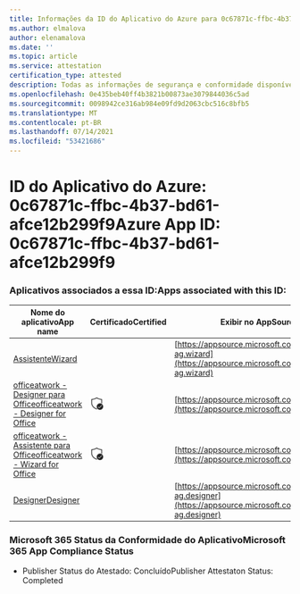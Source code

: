 ```yaml
---
title: Informações da ID do Aplicativo do Azure para 0c67871c-ffbc-4b37-bd61-afce12b299f9
ms.author: elmalova
author: elenamalova
ms.date: ''
ms.topic: article
ms.service: attestation
certification_type: attested
description: Todas as informações de segurança e conformidade disponíveis para 0c67871c-ffbc-4b37-bd61-afce12b299f9.
ms.openlocfilehash: 0e435beb40ff4b3821b00873ae3079844036c5ad
ms.sourcegitcommit: 0098942ce316ab984e09fd9d2063cbc516c8bfb5
ms.translationtype: MT
ms.contentlocale: pt-BR
ms.lasthandoff: 07/14/2021
ms.locfileid: "53421686"
---
```

# <a name="azure-app-id-0c67871c-ffbc-4b37-bd61-afce12b299f9"></a><span data-ttu-id="0975e-103">ID do Aplicativo do Azure: 0c67871c-ffbc-4b37-bd61-afce12b299f9</span><span class="sxs-lookup"><span data-stu-id="0975e-103">Azure App ID: 0c67871c-ffbc-4b37-bd61-afce12b299f9</span></span>


### <a name="apps-associated-with-this-id"></a><span data-ttu-id="0975e-104">Aplicativos associados a essa ID:</span><span class="sxs-lookup"><span data-stu-id="0975e-104">Apps associated with this ID:</span></span>
| <span data-ttu-id="0975e-105">**Nome do aplicativo**</span><span class="sxs-lookup"><span data-stu-id="0975e-105">**App name**</span></span> | <span data-ttu-id="0975e-106">**Certificado**</span><span class="sxs-lookup"><span data-stu-id="0975e-106">**Certified**</span></span> | <span data-ttu-id="0975e-107">**Exibir no AppSource**</span><span class="sxs-lookup"><span data-stu-id="0975e-107">**View in AppSource**</span></span> |
|-|-|-|
| [<span data-ttu-id="0975e-108">Assistente</span><span class="sxs-lookup"><span data-stu-id="0975e-108">Wizard</span></span>](https://docs.microsoft.com/en-us/microsoft-365-app-certification/forward/officeatwork-ag.wizard) |  | [https://appsource.microsoft.com/product/office/officeatwork-ag.wizard](https://appsource.microsoft.com/product/office/officeatwork-ag.wizard) |
| [<span data-ttu-id="0975e-109">officeatwork - Designer para Office</span><span class="sxs-lookup"><span data-stu-id="0975e-109">officeatwork - Designer for Office</span></span>](https://docs.microsoft.com/en-us/microsoft-365-app-certification/forward/WA104380518) | <img alt="Certified application badge" src="../media/certified-badge.png" height="25" width="25" /> | [https://appsource.microsoft.com/product/office/WA104380518](https://appsource.microsoft.com/product/office/WA104380518) |
| [<span data-ttu-id="0975e-110">officeatwork - Assistente para Office</span><span class="sxs-lookup"><span data-stu-id="0975e-110">officeatwork - Wizard for Office</span></span>](https://docs.microsoft.com/en-us/microsoft-365-app-certification/forward/WA104380519) | <img alt="Certified application badge" src="../media/certified-badge.png" height="25" width="25" /> | [https://appsource.microsoft.com/product/office/WA104380519](https://appsource.microsoft.com/product/office/WA104380519) |
| [<span data-ttu-id="0975e-111">Designer</span><span class="sxs-lookup"><span data-stu-id="0975e-111">Designer</span></span>](https://docs.microsoft.com/en-us/microsoft-365-app-certification/forward/officeatwork-ag.designer) |  | [https://appsource.microsoft.com/product/office/officeatwork-ag.designer](https://appsource.microsoft.com/product/office/officeatwork-ag.designer) |

### <a name="microsoft-365-app-compliance-status"></a><span data-ttu-id="0975e-112">Microsoft 365 Status da Conformidade do Aplicativo</span><span class="sxs-lookup"><span data-stu-id="0975e-112">Microsoft 365 App Compliance Status</span></span>
- <span data-ttu-id="0975e-113">Publisher Status do Atestado: Concluído</span><span class="sxs-lookup"><span data-stu-id="0975e-113">Publisher Attestaton Status: Completed</span></span>
